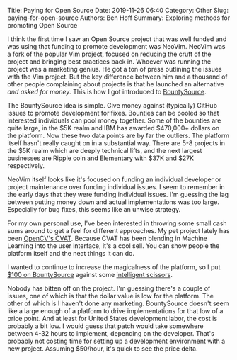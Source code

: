 Title: Paying for Open Source
Date: 2019-11-26 06:40
Category: Other
Slug: paying-for-open-source
Authors: Ben Hoff
Summary: Exploring methods for promoting Open Source

I think the first time I saw an Open Source project that was well funded and was using that funding to promote development was NeoVim. NeoVim was a fork of the popular Vim project, focused on reducing the cruft of the project and bringing best practices back in. Whoever was running the project was a marketing genius. He got a ton of press outlining the issues with the Vim project. But the key difference between him and a thousand of other people complaining about projects is that he launched an alternative *and asked for money*. This is how I got introduced to [BountySource](https://www.bountysource.com/).

The BountySource idea is simple. Give money against (typically) GitHub issues to promote development for fixes. Bounties can be pooled so that interested individuals can pool money together. Some of the bounties are quite large, in the $5K realm and IBM has awarded $470,000+ dollars on the platform. Now these two data points are by far the outliers. The platform itself hasn't really caught on in a substantial way. There are 5-8 projects in the $5K realm which are deeply technical lifts, and the next largest businesses are Ripple coin and Elementary with $37K and $27K respectively.

NeoVim itself looks like it's focused on funding an individual developer or project maintenance over funding individual issues. I seem to remember in the early days that they were funding individual issues. I'm guessing the lag between putting money down and actual implementations was too large. Especially for bug fixes, this seems like an unwise strategy.

For my own personal use, I've been interested in throwing some small cash sums around to get a feel for different approaches. My pet project lately has been [OpenCV's CVAT](https://benhoff.net/developing-cvat.html). Because CVAT has been blending in Machine Learning into the user interface, it's a cool sell. You can show people the platform itself and the neat things it can do.

I wanted to continue to increase the magicalness of the platform, so I put [$100 on BountySource](https://www.bountysource.com/issues/70724425-intelligent-scissors) against some [intelligent scissors](https://github.com/opencv/cvat/issues/336).

Nobody has bitten off on the project. I'm guessing there's a couple of issues, one of which is that the dollar value is low for the platform. The other of which is I haven't done any marketing. BountySource doesn't seem like a large enough of a platform to drive implementations for that low of a price point. And at least for United States development labor, the cost is probably a bit low. I would guess that patch would take somewhere between 4-32 hours to implement, depending on the developer. That's probably not costing time for setting up a development environment with a new project. Assuming $50/hour, it's quick to see the price delta.
